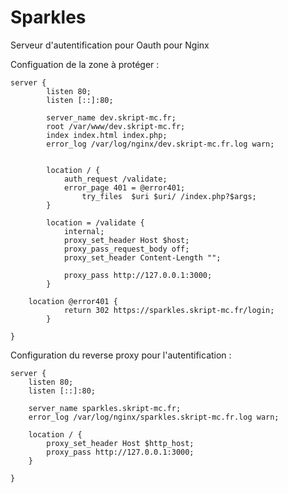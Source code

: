 # Sparkles
Serveur d'autentification pour Oauth pour Nginx

Configuation de la zone à protéger :
```
server {
        listen 80;
        listen [::]:80;

        server_name dev.skript-mc.fr;
        root /var/www/dev.skript-mc.fr;
        index index.html index.php;
        error_log /var/log/nginx/dev.skript-mc.fr.log warn;


        location / {
       		auth_request /validate;
    		error_page 401 = @error401;
               	try_files  $uri $uri/ /index.php?$args;
        }

       	location = /validate {
        	internal;
          	proxy_set_header Host $host;
          	proxy_pass_request_body off;
          	proxy_set_header Content-Length "";

          	proxy_pass http://127.0.0.1:3000;
        }

	location @error401 {
        	return 302 https://sparkles.skript-mc.fr/login;
    	}

}
```

Configuration du reverse proxy pour l'autentification :
```
server {
    listen 80;
    listen [::]:80;

    server_name sparkles.skript-mc.fr;
    error_log /var/log/nginx/sparkles.skript-mc.fr.log warn;

    location / {
    	proxy_set_header Host $http_host;
        proxy_pass http://127.0.0.1:3000;
    }

}
```

